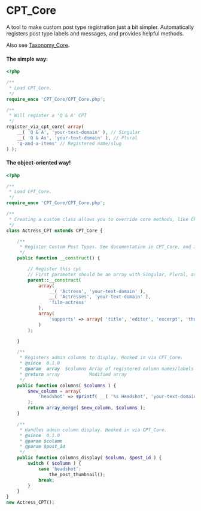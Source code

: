 CPT_Core
=========

A tool to make custom post type registration just a bit simpler. Automatically registers post type labels and messages, and provides helpful methods.

Also see [Taxonomy_Core](https://github.com/jtsternberg/Taxonomy_Core).

#### The simple way:
```php
<?php

/**
 * Load CPT_Core.
 */
require_once 'CPT_Core/CPT_Core.php';

/**
 * Will register a 'Q & A' CPT
 */
register_via_cpt_core( array(
	__( 'Q & A', 'your-text-domain' ), // Singular
	__( 'Q & As', 'your-text-domain' ), // Plural
	'q-and-a-items' // Registered name/slug
) );
```

#### The object-oriented way!
```php
<?php

/**
 * Load CPT_Core.
 */
require_once 'CPT_Core/CPT_Core.php';

/**
 * Creating a custom class allows you to override core methods, like CPT_Core::columns, and CPT_Core::columns_display
 */
class Actress_CPT extends CPT_Core {

	/**
	 * Register Custom Post Types. See documentation in CPT_Core, and in wp-includes/post.php
	 */
	public function __construct() {

		// Register this cpt
		// First parameter should be an array with Singular, Plural, and Registered name
		parent::__construct(
			array( 
				__( 'Actress', 'your-text-domain' ),
				__( 'Actresses', 'your-text-domain' ),
				'film-actress'
			),
			array( 
				'supports' => array( 'title', 'editor', 'excerpt', 'thumbnail' ), 
			)
		);

	}

	/**
	 * Registers admin columns to display. Hooked in via CPT_Core.
	 * @since  0.1.0
	 * @param  array  $columns Array of registered column names/labels
	 * @return array           Modified array
	 */
	public function columns( $columns ) {
		$new_column = array(
			'headshot' => sprintf( __( '%s Headshot', 'your-text-domain' ), $this->post_type( 'singular' ) ),
		);
		return array_merge( $new_column, $columns );
	}

    /**
     * Handles admin column display. Hooked in via CPT_Core.
     * @since  0.1.0
     * @param $column
     * @param $post_id
     */
    public function columns_display( $column, $post_id ) {
    	switch ( $column ) {
    		case 'headshot':
    			the_post_thumbnail();
			break;
        }
    }
}
new Actress_CPT();
```

